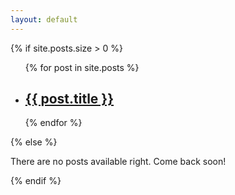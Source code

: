 ```yaml
---
layout: default
---
```


{% if site.posts.size > 0 %}
  <ul>
  {% for post in site.posts %}
    <li>
      <a href="{{ post.url }}">
        <h2>{{ post.title }}</h2>
      </a>
    </li>
  {% endfor %}
  </ul>
  {% else %}
  <p>There are no posts available right. Come back soon!</p>
{% endif %}
